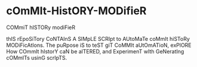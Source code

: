 # cOmMIt-HistORY-MODifieR
COMmiT hISTORy modiFieR

thIS rEpoSiTory CoNTAInS A SIMpLE SCRIpt to AUtoMaTe coMmIt hiSToRy MODiFicAtIons. The puRpose iS to teST giT CoMMIt aUtOmATioN, exPlORE How COmmIt hIstorY caN be alTERED, and ExperimenT wIth GeNeratIng cOMmITs usinG scrIpTS.
